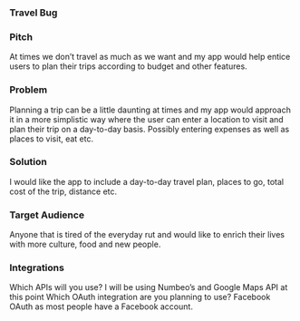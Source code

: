 ### Travel Bug

### Pitch

At times we don’t travel as much as we want and my app would help entice users to plan their trips according to budget and other features.

### Problem

Planning a trip can be a little daunting at times and my app would approach it in a more simplistic way where the user can enter a location to visit and plan their trip on a day-to-day basis. Possibly entering expenses as well as places to visit, eat etc.

### Solution

I would like the app to include a day-to-day travel plan, places to go, total cost of the trip, distance etc.

### Target Audience

Anyone that is tired of the everyday rut and would like to enrich their lives with more culture, food and new people.

### Integrations

Which APIs will you use?
  I will be using Numbeo’s and Google Maps API at this point
  Which OAuth integration are you planning to use?
    Facebook OAuth as most people have a Facebook account.
